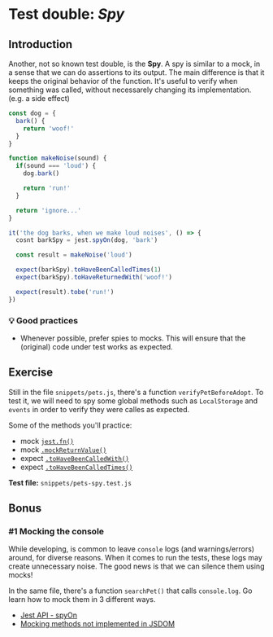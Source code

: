 # Test double: _Spy_

## Introduction

Another, not so known test double, is the **Spy**. A spy is similar to a mock, in a sense that we can do assertions to its output. The main difference is that it keeps the original behavior of the function. It's useful to verify when something was called, without necessarely changing its implementation. (e.g. a side effect)

```js
const dog = {
  bark() {
    return 'woof!'
  }
}

function makeNoise(sound) {
  if(sound === 'loud') {
    dog.bark()

    return 'run!'
  }

  return 'ignore...'
}

it('the dog barks, when we make loud noises', () => {
  cosnt barkSpy = jest.spyOn(dog, 'bark')

  const result = makeNoise('loud')

  expect(barkSpy).toHaveBeenCalledTimes(1)
  expect(barkSpy).toHaveReturnedWith('woof!')

  expect(result).tobe('run!')
})
```

### 💡 Good practices

- Whenever possible, prefer spies to mocks. This will ensure that the (original) code under test works as expected.

## Exercise

Still in the file `snippets/pets.js`,
there's a function `verifyPetBeforeAdopt`. To test it, we will need to spy some global methods such as `LocalStorage` and `events` in order to verify they were calles as expected.

Some of the methods you'll practice:

- mock [`jest.fn()`](https://jestjs.io/docs/en/mock-functions#using-a-mock-function)
- mock [`.mockReturnValue()`](https://jestjs.io/docs/en/mock-functions#mock-return-values)
- expect [`.toHaveBeenCalledWith()`](https://jestjs.io/docs/en/expect#tohavebeencalledwitharg1-arg2-)
- expect [`.toHaveBeenCalledTimes()`](https://jestjs.io/docs/en/expect#tohavebeencalledtimesnumber)

**Test file:** `snippets/pets-spy.test.js`

## Bonus

### #1 Mocking the console

While developing, is common to leave `console` logs (and warnings/errors) around, for diverse reasons. When it comes to run the tests, these logs may create unnecessary noise. The good news is that we can silence them using mocks!

In the same file, there's a function `searchPet()` that calls `console.log`. Go learn how to mock them in 3 different ways.

- [Jest API - spyOn](https://jestjs.io/docs/en/jest-object#jestspyonobject-methodname)
- [Mocking methods not implemented in JSDOM](https://jestjs.io/docs/en/manual-mocks#mocking-methods-which-are-not-implemented-in-jsdom)
